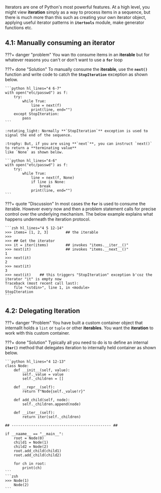 
Iterators are one of Python's most powerful features. 
At a high level, you might view **iteration** simply as a way to process items in a sequence,
but there is much more than this such as creating your own iterator object, applying useful
iterator patterns in **`itertools`** module, make generator functions etc.

## 4.1: Manually consuming an iterator

???+ danger "problem"
    You wan tto consume items in an **iterable** but for whatever reasons you can't
    or don't want to use a **`for`** loop

???+ done "Solution"
    To manually consume the **iterable**, use the **`next()`** function and write
    code to catch the **`StopIteration`** exception as shown below.

    ```python hl_lines="4 6-7"
    with open("etc/passwd") as f:
        try:
            while True:
                line = next(f)
                print(line, end="")
        except StopIteration:
            pass
    ```
    
    :rotating_light: Normally **`StopIteration`** exception is used to signal the end of the sequence.
    
    :trophy: But, if you are using **`next`**, you can instruct `next()` to return a **terminating value**
    like `None` as shown below.

    ```python hl_lines="4-6"
    with open("etc/passwd") as f:
        try:
            while True:
                line = next(f, None)
                if line is None:
                    break
                print(line, end="")
    ```

???+ quote "Discussion"
    In most cases the **`for`** is used to consume the iterable.
    However every now and then a problem statement calls for precise control over
    the underlying mechanism. The below example explains what happens underneath 
    the iteration protocol.

    ```zsh hl_lines="4 5 12-14"
    >>> items= [1, 2, 3]        ## the iterable
    >>> 
    >>> ## Get the iterator
    >>> it = iter(items)        ## invokes "items.__iter__()"
    >>> next(it)                ## invokes "items.__next__()"
    1
    >>> next(it)
    2
    >>> next(it)
    3
    >>> next(it)    ## this triggers "StopIteration" exception b'coz the iterator "it" is empty now
    Traceback (most recent call last):
        file "<stdin>", line 1, in <module>
    StopIteration
    ```

## 4.2: Delegating Iteration

???+ danger "Problem"
    You have built a custom container object that internallt holds a `list` or `tuple` 
    or other **iterables**. You want the **iteration** to work with this custom container.

???+ done "Solution"
    Typically all you need to do is to define an internal **`iter()`** method that delegates iteration
    to internally held container as shown below.

    ```python hl_lines="4 12-13"
    class Node:
        def __init__(self, value):
            self._value = value
            self._children = []

        def __repr__(self):
            return f"Node{self._value!r}"

        def add_child(self, node):
            self._children.append(node)

        def __iter__(self):
            return iter(self._children)
    
    ## ---------------------------------------------- ##

    if __naame__ == "__main__":
        root = Node(0)
        child1 = Node(1)
        child2 = Node(2)
        root.add_child(child1)
        root.add_child(child2)

        for ch in root:
            print(ch)
    ```
    ```zsh
    >>> Node(1)
        Node(2)
    ```
